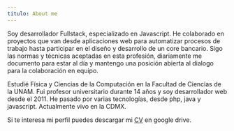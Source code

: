 ```yaml
---
titulo: About me
---
```


Soy desarrollador Fullstack, especializado en Javascript.
He colaborado en proyectos que van desde aplicaciones
web para automatizar procesos de trabajo hasta
participar en el diseño y desarrollo de un core bancario.
Sigo las normas y técnicas aceptadas en esta profesión,
diariamente me documento para estar al día y mantengo una
posición abierta al dialogo para la colaboración en equipo.

Estudié Física y Ciencias de la Computación en la Facultad
de Ciencias de la UNAM. Fui profesor universitario
durante 14 años y soy desarrollador web desde el 2011.
He pasado por varias tecnologías, desde php, java y javascript.
Actualmente vivo en la CDMX.

Si te interesa mi perfil puedes descargar mi
[CV](https://drive.google.com/file/d/1xWbUiIVpzPwuSv2yQ6r9JbvI3Sa_kMKM/view?usp=sharing)
en google drive.